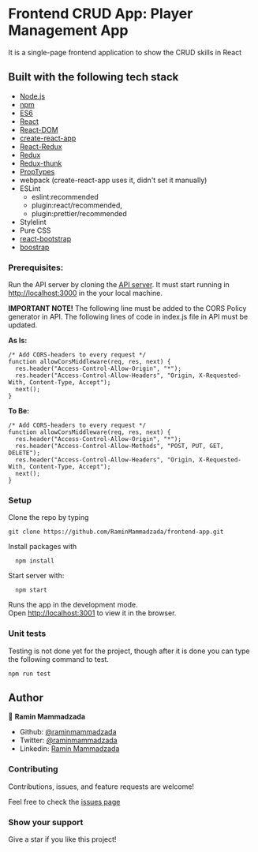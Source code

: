 # Frontend CRUD App: Player Management App

It is a single-page frontend application to show the CRUD skills in React

## Built with the following tech stack

- [Node.js](www.nodejs.org)
- [npm](https://www.npmjs.com/)
- [ES6](http://es6-features.org/)
- [React](https://reactjs.org/)
- [React-DOM](https://reactjs.org/docs/react-dom.html)
- [create-react-app](https://github.com/facebook/create-react-app)
- [React-Redux](https://github.com/reduxjs/react-redux)
- [Redux](https://github.com/reduxjs/redux)
- [Redux-thunk](https://github.com/reduxjs/redux-thunk)
- [PropTypes](https://www.npmjs.com/package/prop-types)
- webpack (create-react-app uses it, didn't set it manually)
- ESLint
  - eslint:recommended
  - plugin:react/recommended,
  - plugin:prettier/recommended
- Stylelint
- Pure CSS
- [react-bootstrap](https://react-bootstrap.netlify.app/)
- [boostrap](https://getbootstrap.com/)

### Prerequisites:

Run the API server by cloning the [API server](https://github.com/g-loot/frontend-assignment). It must start running in [http://localhost:3000](http://localhost:3000) in the your local machine.

**IMPORTANT NOTE!**
The following line must be added to the CORS Policy generator in API. The following lines of code in index.js file in API must be updated.

**As Is:**

```
/* Add CORS-headers to every request */
function allowCorsMiddleware(req, res, next) {
  res.header("Access-Control-Allow-Origin", "*");
  res.header("Access-Control-Allow-Headers", "Origin, X-Requested-With, Content-Type, Accept");
  next();
}
```

**To Be:**

```
/* Add CORS-headers to every request */
function allowCorsMiddleware(req, res, next) {
  res.header("Access-Control-Allow-Origin", "*");
  res.header("Access-Control-Allow-Methods", "POST, PUT, GET, DELETE");
  res.header("Access-Control-Allow-Headers", "Origin, X-Requested-With, Content-Type, Accept");
  next();
}
```

### Setup

Clone the repo by typing

```
git clone https://github.com/RaminMammadzada/frontend-app.git
```

Install packages with

```
  npm install
```

Start server with:

```
  npm start
```

Runs the app in the development mode.\
Open [http://localhost:3001](http://localhost:3001) to view it in the browser.

### Unit tests

Testing is not done yet for the project, though after it is done you can type the following command to test.

```
npm run test

```

## Author

👤 **Ramin Mammadzada**

- Github: [@raminmammadzada](https://github.com/raminmammadzada)
- Twitter: [@raminmammadzada](https://twitter.com/raminmammadzada)
- Linkedin: [Ramin Mammadzada](https://www.linkedin.com/in/raminmammadzada/)

### Contributing

Contributions, issues, and feature requests are welcome!

Feel free to check the [issues page](https://github.com/RaminMammadzada/react-redux-SpaceX/issues)

### Show your support

Give a star if you like this project!
